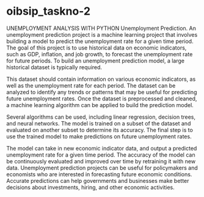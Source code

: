 # oibsip_taskno-2
UNEMPLOYMENT ANALYSIS WITH PYTHON
Unemployment Prediction. An unemployment prediction project is a machine learning project that involves building a model to predict the unemployment rate for a given time period. The goal of this project is to use historical data on economic indicators, such as GDP, inflation, and job growth, to forecast the unemployment rate for future periods. To build an unemployment prediction model, a large historical dataset is typically required.

This dataset should contain information on various economic indicators, as well as the unemployment rate for each period. The dataset can be analyzed to identify any trends or patterns that may be useful for predicting future unemployment rates. Once the dataset is preprocessed and cleaned, a machine learning algorithm can be applied to build the prediction model.

Several algorithms can be used, including linear regression, decision trees, and neural networks. The model is trained on a subset of the dataset and evaluated on another subset to determine its accuracy. The final step is to use the trained model to make predictions on future unemployment rates.

The model can take in new economic indicator data, and output a predicted unemployment rate for a given time period. The accuracy of the model can be continuously evaluated and improved over time by retraining it with new data. Unemployment prediction projects can be useful for policymakers and economists who are interested in forecasting future economic conditions. Accurate predictions can help governments and businesses make better decisions about investments, hiring, and other economic activities.
